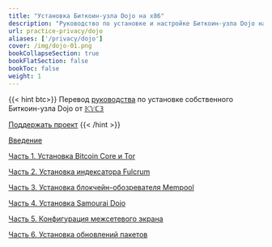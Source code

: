 ```yaml
---
title: "Установка Биткоин-узла Dojo на x86"
description: "Руководство по установке и настройке Биткоин-узла Dojo на ПК (Intel/AMD x86-64)"
url: practice-privacy/dojo
aliases: ['/privacy/dojo']
cover: /img/dojo-01.png
bookCollapseSection: true
bookFlatSection: false
bookToc: false
weight: 1
---
```


{{< hint btc>}}
Перевод [руководства](https://kyc3.life/dojo-x86-bitcoin-node-guide/) по установке собственного Биткоин-узла Dojo от [𝕂𝕐ℂ𝟛](https://twitter.com/KYCfree)

[Поддержать проект](/contribute/)
{{< /hint >}}

[Введение](/practice-privacy/dojo-0)

[Часть 1. Установка Bitcoin Core и Tor](/practice-privacy/dojo-1)

[Часть 2. Установка индексатора Fulcrum](/practice-privacy/dojo-2)

[Часть 3. Установка блокчейн-обозревателя Mempool](/practice-privacy/dojo-3)

[Часть 4. Установка Samourai Dojo](/practice-privacy/dojo-4)

[Часть 5. Конфигурация межсетевого экрана](/practice-privacy/dojo-5)

[Часть 6. Установка обновлений пакетов](/practice-privacy/dojo-6)
